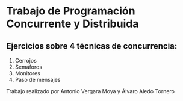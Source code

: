 <h1>Trabajo de Programación Concurrente y Distribuida</h1>
<h2>Ejercicios sobre 4 técnicas de concurrencia:</h2>
<ol>
	<li>Cerrojos</li>
	<li>Semáforos</li>
	<li>Monitores</l1>
	<li>Paso de mensajes</li>
</ol>
<p>Trabajo realizado por Antonio Vergara Moya y Álvaro Aledo Tornero</p>
